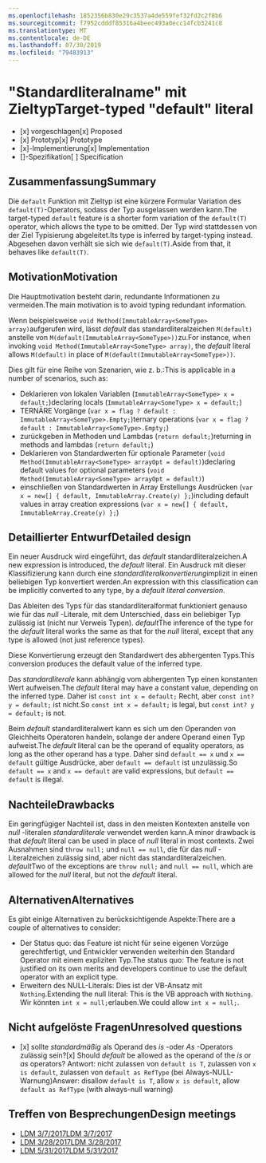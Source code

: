 ```yaml
---
ms.openlocfilehash: 1852356b830e29c3537a4de559fef32fd2c2f8b6
ms.sourcegitcommit: f7952cdddf85316a4beec493a0ecc14fcb3241c8
ms.translationtype: MT
ms.contentlocale: de-DE
ms.lasthandoff: 07/30/2019
ms.locfileid: "79483913"
---
```

# <a name="target-typed-default-literal"></a><span data-ttu-id="ea36b-101">"Standardliteralname" mit Zieltyp</span><span class="sxs-lookup"><span data-stu-id="ea36b-101">Target-typed "default" literal</span></span>

* <span data-ttu-id="ea36b-102">[x] vorgeschlagen</span><span class="sxs-lookup"><span data-stu-id="ea36b-102">[x] Proposed</span></span>
* <span data-ttu-id="ea36b-103">[x] Prototyp</span><span class="sxs-lookup"><span data-stu-id="ea36b-103">[x] Prototype</span></span>
* <span data-ttu-id="ea36b-104">[x]-Implementierung</span><span class="sxs-lookup"><span data-stu-id="ea36b-104">[x] Implementation</span></span>
* <span data-ttu-id="ea36b-105">[]-Spezifikation</span><span class="sxs-lookup"><span data-stu-id="ea36b-105">[ ] Specification</span></span>

## <a name="summary"></a><span data-ttu-id="ea36b-106">Zusammenfassung</span><span class="sxs-lookup"><span data-stu-id="ea36b-106">Summary</span></span>
[summary]: #summary

<span data-ttu-id="ea36b-107">Die `default` Funktion mit Zieltyp ist eine kürzere Formular Variation des `default(T)`-Operators, sodass der Typ ausgelassen werden kann.</span><span class="sxs-lookup"><span data-stu-id="ea36b-107">The target-typed `default` feature is a shorter form variation of the `default(T)` operator, which allows the type to be omitted.</span></span> <span data-ttu-id="ea36b-108">Der Typ wird stattdessen von der Ziel Typisierung abgeleitet.</span><span class="sxs-lookup"><span data-stu-id="ea36b-108">Its type is inferred by target-typing instead.</span></span> <span data-ttu-id="ea36b-109">Abgesehen davon verhält sie sich wie `default(T)`.</span><span class="sxs-lookup"><span data-stu-id="ea36b-109">Aside from that, it behaves like `default(T)`.</span></span>

## <a name="motivation"></a><span data-ttu-id="ea36b-110">Motivation</span><span class="sxs-lookup"><span data-stu-id="ea36b-110">Motivation</span></span>
[motivation]: #motivation

<span data-ttu-id="ea36b-111">Die Hauptmotivation besteht darin, redundante Informationen zu vermeiden.</span><span class="sxs-lookup"><span data-stu-id="ea36b-111">The main motivation is to avoid typing redundant information.</span></span>

<span data-ttu-id="ea36b-112">Wenn beispielsweise `void Method(ImmutableArray<SomeType> array)`aufgerufen wird, lässt *default* das standardliteralzeichen `M(default)` anstelle von `M(default(ImmutableArray<SomeType>))`zu.</span><span class="sxs-lookup"><span data-stu-id="ea36b-112">For instance, when invoking `void Method(ImmutableArray<SomeType> array)`, the *default* literal allows `M(default)` in place of `M(default(ImmutableArray<SomeType>))`.</span></span>

<span data-ttu-id="ea36b-113">Dies gilt für eine Reihe von Szenarien, wie z. b.:</span><span class="sxs-lookup"><span data-stu-id="ea36b-113">This is applicable in a number of scenarios, such as:</span></span>

- <span data-ttu-id="ea36b-114">Deklarieren von lokalen Variablen (`ImmutableArray<SomeType> x = default;`)</span><span class="sxs-lookup"><span data-stu-id="ea36b-114">declaring locals (`ImmutableArray<SomeType> x = default;`)</span></span>
- <span data-ttu-id="ea36b-115">TERNÄRE Vorgänge (`var x = flag ? default : ImmutableArray<SomeType>.Empty;`)</span><span class="sxs-lookup"><span data-stu-id="ea36b-115">ternary operations (`var x = flag ? default : ImmutableArray<SomeType>.Empty;`)</span></span>
- <span data-ttu-id="ea36b-116">zurückgeben in Methoden und Lambdas (`return default;`)</span><span class="sxs-lookup"><span data-stu-id="ea36b-116">returning in methods and lambdas (`return default;`)</span></span>
- <span data-ttu-id="ea36b-117">Deklarieren von Standardwerten für optionale Parameter (`void Method(ImmutableArray<SomeType> arrayOpt = default)`)</span><span class="sxs-lookup"><span data-stu-id="ea36b-117">declaring default values for optional parameters (`void Method(ImmutableArray<SomeType> arrayOpt = default)`)</span></span>
- <span data-ttu-id="ea36b-118">einschließen von Standardwerten in Array Erstellungs Ausdrücken (`var x = new[] { default, ImmutableArray.Create(y) };`)</span><span class="sxs-lookup"><span data-stu-id="ea36b-118">including default values in array creation expressions (`var x = new[] { default, ImmutableArray.Create(y) };`)</span></span>


## <a name="detailed-design"></a><span data-ttu-id="ea36b-119">Detaillierter Entwurf</span><span class="sxs-lookup"><span data-stu-id="ea36b-119">Detailed design</span></span>
[design]: #detailed-design

<span data-ttu-id="ea36b-120">Ein neuer Ausdruck wird eingeführt, das *default* standardliteralzeichen.</span><span class="sxs-lookup"><span data-stu-id="ea36b-120">A new expression is introduced, the *default* literal.</span></span> <span data-ttu-id="ea36b-121">Ein Ausdruck mit dieser Klassifizierung kann durch eine *standardliteralkonvertierung*implizit in einen beliebigen Typ konvertiert werden.</span><span class="sxs-lookup"><span data-stu-id="ea36b-121">An expression with this classification can be implicitly converted to any type, by a *default literal conversion*.</span></span> 

<span data-ttu-id="ea36b-122">Das Ableiten des Typs für das standardliteralformat funktioniert genauso wie für das *null* -Literale, mit dem Unterschied, dass ein beliebiger Typ zulässig ist (nicht nur Verweis Typen). *default*</span><span class="sxs-lookup"><span data-stu-id="ea36b-122">The inference of the type for the *default* literal works the same as that for the *null* literal, except that any type is allowed (not just reference types).</span></span>

<span data-ttu-id="ea36b-123">Diese Konvertierung erzeugt den Standardwert des abhergenten Typs.</span><span class="sxs-lookup"><span data-stu-id="ea36b-123">This conversion produces the default value of the inferred type.</span></span>

<span data-ttu-id="ea36b-124">Das *standardliterale* kann abhängig vom abhergenten Typ einen konstanten Wert aufweisen.</span><span class="sxs-lookup"><span data-stu-id="ea36b-124">The *default* literal may have a constant value, depending on the inferred type.</span></span> <span data-ttu-id="ea36b-125">Daher ist `const int x = default;` Recht, aber `const int? y = default;` ist nicht.</span><span class="sxs-lookup"><span data-stu-id="ea36b-125">So `const int x = default;` is legal, but `const int? y = default;` is not.</span></span>

<span data-ttu-id="ea36b-126">Beim *default* standardliteralwert kann es sich um den Operanden von Gleichheits Operatoren handeln, solange der andere Operand einen Typ aufweist.</span><span class="sxs-lookup"><span data-stu-id="ea36b-126">The *default* literal can be the operand of equality operators, as long as the other operand has a type.</span></span> <span data-ttu-id="ea36b-127">Daher sind `default == x` und `x == default` gültige Ausdrücke, aber `default == default` ist unzulässig.</span><span class="sxs-lookup"><span data-stu-id="ea36b-127">So `default == x` and `x == default` are valid expressions, but `default == default` is illegal.</span></span>

## <a name="drawbacks"></a><span data-ttu-id="ea36b-128">Nachteile</span><span class="sxs-lookup"><span data-stu-id="ea36b-128">Drawbacks</span></span>
[drawbacks]: #drawbacks

<span data-ttu-id="ea36b-129">Ein geringfügiger Nachteil ist, dass in den meisten Kontexten anstelle von *null* -literalen *standardliterale* verwendet werden kann.</span><span class="sxs-lookup"><span data-stu-id="ea36b-129">A minor drawback is that *default* literal can be used in place of *null* literal in most contexts.</span></span> <span data-ttu-id="ea36b-130">Zwei Ausnahmen sind `throw null;` und `null == null`, die für das *null* -Literalzeichen zulässig sind, aber nicht das standardliteralzeichen. *default*</span><span class="sxs-lookup"><span data-stu-id="ea36b-130">Two of the exceptions are `throw null;` and `null == null`, which are allowed for the *null* literal, but not the *default* literal.</span></span>

## <a name="alternatives"></a><span data-ttu-id="ea36b-131">Alternativen</span><span class="sxs-lookup"><span data-stu-id="ea36b-131">Alternatives</span></span>
[alternatives]: #alternatives

<span data-ttu-id="ea36b-132">Es gibt einige Alternativen zu berücksichtigende Aspekte:</span><span class="sxs-lookup"><span data-stu-id="ea36b-132">There are a couple of alternatives to consider:</span></span>

- <span data-ttu-id="ea36b-133">Der Status quo: das Feature ist nicht für seine eigenen Vorzüge gerechtfertigt, und Entwickler verwenden weiterhin den Standard Operator mit einem expliziten Typ.</span><span class="sxs-lookup"><span data-stu-id="ea36b-133">The status quo:  The feature is not justified on its own merits and developers continue to use the default operator with an explicit type.</span></span>
- <span data-ttu-id="ea36b-134">Erweitern des NULL-Literals: Dies ist der VB-Ansatz mit `Nothing`.</span><span class="sxs-lookup"><span data-stu-id="ea36b-134">Extending the null literal: This is the VB approach with `Nothing`.</span></span> <span data-ttu-id="ea36b-135">Wir könnten `int x = null;`erlauben.</span><span class="sxs-lookup"><span data-stu-id="ea36b-135">We could allow `int x = null;`.</span></span>

## <a name="unresolved-questions"></a><span data-ttu-id="ea36b-136">Nicht aufgelöste Fragen</span><span class="sxs-lookup"><span data-stu-id="ea36b-136">Unresolved questions</span></span>
[unresolved]: #unresolved-questions

- <span data-ttu-id="ea36b-137">[x] sollte *standardmäßig* als Operand des *is* -oder *As* -Operators zulässig sein?</span><span class="sxs-lookup"><span data-stu-id="ea36b-137">[x] Should *default* be allowed as the operand of the *is* or *as* operators?</span></span> <span data-ttu-id="ea36b-138">Antwort: nicht zulassen von `default is T`, zulassen von `x is default`, zulassen von `default as RefType` (bei Always-NULL-Warnung)</span><span class="sxs-lookup"><span data-stu-id="ea36b-138">Answer:  disallow `default is T`, allow `x is default`, allow `default as RefType` (with always-null warning)</span></span>

## <a name="design-meetings"></a><span data-ttu-id="ea36b-139">Treffen von Besprechungen</span><span class="sxs-lookup"><span data-stu-id="ea36b-139">Design meetings</span></span>

- [<span data-ttu-id="ea36b-140">LDM 3/7/2017</span><span class="sxs-lookup"><span data-stu-id="ea36b-140">LDM 3/7/2017</span></span>](https://github.com/dotnet/csharplang/blob/master/meetings/2017/LDM-2017-03-07.md)
- [<span data-ttu-id="ea36b-141">LDM 3/28/2017</span><span class="sxs-lookup"><span data-stu-id="ea36b-141">LDM 3/28/2017</span></span>](https://github.com/dotnet/csharplang/blob/master/meetings/2017/LDM-2017-03-28.md)
- [<span data-ttu-id="ea36b-142">LDM 5/31/2017</span><span class="sxs-lookup"><span data-stu-id="ea36b-142">LDM 5/31/2017</span></span>](https://github.com/dotnet/csharplang/blob/master/meetings/2017/LDM-2017-05-31.md#default-in-operators)
